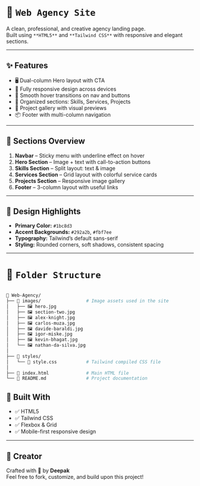 # 💼 `Web Agency Site`

A clean, professional, and creative agency landing page.  
Built using `**HTML5**` and `**Tailwind CSS**` with responsive and elegant sections.

---

## ✨ Features

- 🖥️ Dual-column Hero layout with CTA
- 📱 Fully responsive design across devices
- 🌈 Smooth hover transitions on nav and buttons
- 🧠 Organized sections: Skills, Services, Projects
- 🎯 Project gallery with visual previews
- 📦 Footer with multi-column navigation

---

## 📌 Sections Overview

1. **Navbar** – Sticky menu with underline effect on hover  
2. **Hero Section** – Image + text with call-to-action buttons  
3. **Skills Section** – Split layout: text & image  
4. **Services Section** – Grid layout with colorful service cards  
5. **Projects Section** – Responsive image gallery  
6. **Footer** – 3-column layout with useful links

---

## 🎨 Design Highlights

- **Primary Color:** `#1bc8d3`
- **Accent Backgrounds:** `#292a2b`, `#fbf7ee`
- **Typography:** Tailwind’s default sans-serif
- **Styling:** Rounded corners, soft shadows, consistent spacing

---

# 📁 `Folder Structure`

```bash 

📁 Web-Agency/
├── 📁 images/                 # Image assets used in the site
│   ├── 🖼️ hero.jpg
│   ├── 🖼️ section-two.jpg
│   ├── 🖼️ alex-knight.jpg
│   ├── 🖼️ carlos-muza.jpg
│   ├── 🖼️ davide-baraldi.jpg
│   ├── 🖼️ igor-miske.jpg
│   ├── 🖼️ kevin-bhagat.jpg
│   └── 🖼️ nathan-da-silva.jpg
│
├── 📁 styles/
│   └── 🎨 style.css           # Tailwind compiled CSS file
│
├── 📄 index.html              # Main HTML file
└── 📄 README.md               # Project documentation
```

## 🧱 Built With

- ✅ HTML5  
- ✅ Tailwind CSS  
- ✅ Flexbox & Grid  
- ✅ Mobile-first responsive design

---

## 🙌 Creator

Crafted with 💙 by **Deepak**  
Feel free to fork, customize, and build upon this project!



